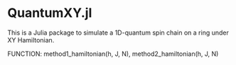 # QuantumXY.jl
This is a Julia package to simulate a 1D-quantum spin chain on a ring under XY Hamiltonian.

FUNCTION: method1_hamiltonian(h, J, N),  method2_hamiltonian(h, J, N)  
